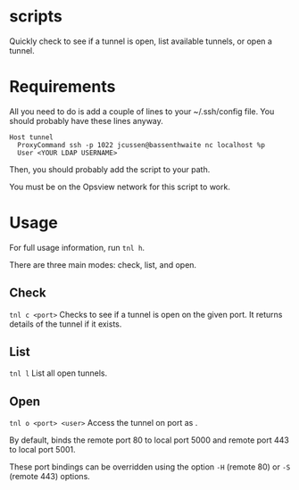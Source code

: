 # scripts
Quickly check to see if a tunnel is open, list available tunnels, or open a tunnel.

# Requirements
All you need to do is add a couple of lines to your ~/.ssh/config file.
You should probably have these lines anyway.

```
Host tunnel
  ProxyCommand ssh -p 1022 jcussen@bassenthwaite nc localhost %p
  User <YOUR LDAP USERNAME>
```

Then, you should probably add the script to your path.

You must be on the Opsview network for this script to work.

# Usage
For full usage information, run `tnl h`.

There are three main modes: check, list, and open.

## Check
`tnl c <port>`
Checks to see if a tunnel is open on the given port.
It returns details of the tunnel if it exists.

## List
`tnl l`
List all open tunnels.

## Open
`tnl o <port> <user>`
Access the tunnel on port <port> as <user>.

By default, binds the remote port 80 to local port 5000 and remote port 443 to local port 5001.

These port bindings can be overridden using the option `-H` (remote 80) or `-S` (remote 443) options.
